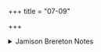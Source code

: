 +++
title = "07-09"

+++

<details><summary>Jamison Brereton Notes</summary>

Considerably clearer than the previous tṛca.
</details>
